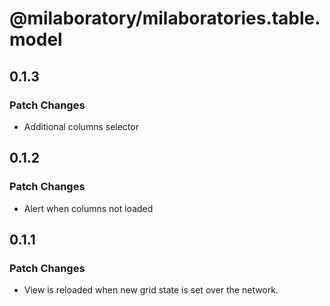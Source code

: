 # @milaboratory/milaboratories.table.model

## 0.1.3

### Patch Changes

- Additional columns selector

## 0.1.2

### Patch Changes

- Alert when columns not loaded

## 0.1.1

### Patch Changes

- View is reloaded when new grid state is set over the network.
